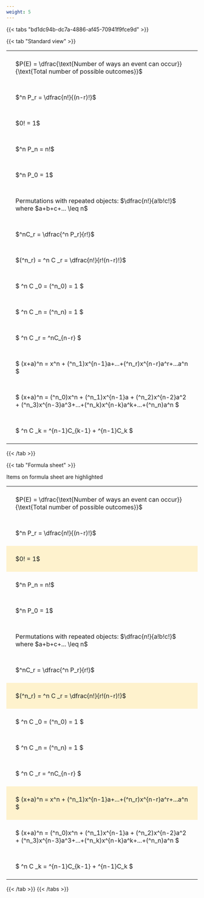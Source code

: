 ```yaml
---
weight: 5
---
```


{{< tabs "bd1dc94b-dc7a-4886-af45-70941f9fce9d" >}}

{{< tab "Standard view" >}}

<style type="text/css">
#T_2c834 th.col_heading {
  text-align: left;
  font-size: 1em;
}
#T_2c834 td {
  text-align: left;
  font-size: 1em;
  padding: 1.5em;
}
</style>
<table id="T_2c834">
  <thead>
  </thead>
  <tbody>
    <tr>
      <td id="T_2c834_row0_col0" class="data row0 col0" >$P(E) = \dfrac{\text{Number of ways an event can occur}}{\text{Total number of possible outcomes}}$</td>
    </tr>
    <tr>
      <td id="T_2c834_row1_col0" class="data row1 col0" >$^n P_r = \dfrac{n!}{(n-r)!}$</td>
    </tr>
    <tr>
      <td id="T_2c834_row2_col0" class="data row2 col0" >$0! = 1$</td>
    </tr>
    <tr>
      <td id="T_2c834_row3_col0" class="data row3 col0" >$^n P_n = n!$</td>
    </tr>
    <tr>
      <td id="T_2c834_row4_col0" class="data row4 col0" >$^n P_0 = 1$</td>
    </tr>
    <tr>
      <td id="T_2c834_row5_col0" class="data row5 col0" >Permutations with repeated objects: $\dfrac{n!}{a!b!c!}$ where $a+b+c+... \leq n$</td>
    </tr>
    <tr>
      <td id="T_2c834_row6_col0" class="data row6 col0" >$^nC_r = \dfrac{^n P_r}{r!}$</td>
    </tr>
    <tr>
      <td id="T_2c834_row7_col0" class="data row7 col0" >$(^n_r) = ^n C _r = \dfrac{n!}{r!(n-r)!}$</td>
    </tr>
    <tr>
      <td id="T_2c834_row8_col0" class="data row8 col0" >$ ^n C _0 = (^n_0) = 1 $</td>
    </tr>
    <tr>
      <td id="T_2c834_row9_col0" class="data row9 col0" >$ ^n C _n = (^n_n) = 1 $</td>
    </tr>
    <tr>
      <td id="T_2c834_row10_col0" class="data row10 col0" >$ ^n C _r = ^nC_{n-r} $</td>
    </tr>
    <tr>
      <td id="T_2c834_row11_col0" class="data row11 col0" >$ (x+a)^n = x^n + (^n_1)x^{n-1}a+...+(^n_r)x^{n-r}a^r+...a^n    $</td>
    </tr>
    <tr>
      <td id="T_2c834_row12_col0" class="data row12 col0" >$ (x+a)^n = (^n_0)x^n + (^n_1)x^{n-1}a + (^n_2)x^{n-2}a^2 + (^n_3)x^{n-3}a^3+...+(^n_k)x^{n-k}a^k+...+(^n_n)a^n $</td>
    </tr>
    <tr>
      <td id="T_2c834_row13_col0" class="data row13 col0" >$ ^n C _k = ^{n-1}C_{k-1} + ^{n-1}C_k $</td>
    </tr>
  </tbody>
</table>
{{< /tab >}}

{{< tab "Formula sheet" >}}

Items on formula sheet are highlighted 
<br>
<style type="text/css">
#T_d5ba4 th.col_heading {
  text-align: left;
  font-size: 1em;
}
#T_d5ba4 td {
  text-align: left;
  font-size: 1em;
  padding: 1.5em;
}
#T_d5ba4_row0_col0, #T_d5ba4_row1_col0, #T_d5ba4_row3_col0, #T_d5ba4_row4_col0, #T_d5ba4_row5_col0, #T_d5ba4_row6_col0, #T_d5ba4_row8_col0, #T_d5ba4_row9_col0, #T_d5ba4_row10_col0, #T_d5ba4_row12_col0, #T_d5ba4_row13_col0 {
  background-color: rgba(0,0,0,0);
}
#T_d5ba4_row2_col0, #T_d5ba4_row7_col0, #T_d5ba4_row11_col0 {
  background-color: rgba(255,194,10, 0.2);
}
</style>
<table id="T_d5ba4">
  <thead>
  </thead>
  <tbody>
    <tr>
      <td id="T_d5ba4_row0_col0" class="data row0 col0" >$P(E) = \dfrac{\text{Number of ways an event can occur}}{\text{Total number of possible outcomes}}$</td>
    </tr>
    <tr>
      <td id="T_d5ba4_row1_col0" class="data row1 col0" >$^n P_r = \dfrac{n!}{(n-r)!}$</td>
    </tr>
    <tr>
      <td id="T_d5ba4_row2_col0" class="data row2 col0" >$0! = 1$</td>
    </tr>
    <tr>
      <td id="T_d5ba4_row3_col0" class="data row3 col0" >$^n P_n = n!$</td>
    </tr>
    <tr>
      <td id="T_d5ba4_row4_col0" class="data row4 col0" >$^n P_0 = 1$</td>
    </tr>
    <tr>
      <td id="T_d5ba4_row5_col0" class="data row5 col0" >Permutations with repeated objects: $\dfrac{n!}{a!b!c!}$ where $a+b+c+... \leq n$</td>
    </tr>
    <tr>
      <td id="T_d5ba4_row6_col0" class="data row6 col0" >$^nC_r = \dfrac{^n P_r}{r!}$</td>
    </tr>
    <tr>
      <td id="T_d5ba4_row7_col0" class="data row7 col0" >$(^n_r) = ^n C _r = \dfrac{n!}{r!(n-r)!}$</td>
    </tr>
    <tr>
      <td id="T_d5ba4_row8_col0" class="data row8 col0" >$ ^n C _0 = (^n_0) = 1 $</td>
    </tr>
    <tr>
      <td id="T_d5ba4_row9_col0" class="data row9 col0" >$ ^n C _n = (^n_n) = 1 $</td>
    </tr>
    <tr>
      <td id="T_d5ba4_row10_col0" class="data row10 col0" >$ ^n C _r = ^nC_{n-r} $</td>
    </tr>
    <tr>
      <td id="T_d5ba4_row11_col0" class="data row11 col0" >$ (x+a)^n = x^n + (^n_1)x^{n-1}a+...+(^n_r)x^{n-r}a^r+...a^n    $</td>
    </tr>
    <tr>
      <td id="T_d5ba4_row12_col0" class="data row12 col0" >$ (x+a)^n = (^n_0)x^n + (^n_1)x^{n-1}a + (^n_2)x^{n-2}a^2 + (^n_3)x^{n-3}a^3+...+(^n_k)x^{n-k}a^k+...+(^n_n)a^n $</td>
    </tr>
    <tr>
      <td id="T_d5ba4_row13_col0" class="data row13 col0" >$ ^n C _k = ^{n-1}C_{k-1} + ^{n-1}C_k $</td>
    </tr>
  </tbody>
</table>
{{< /tab >}}
{{< /tabs >}}